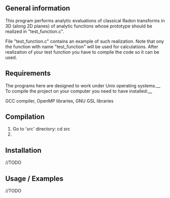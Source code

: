 ## General information

This program performs analytic evaluations of classical Radon transforms in 3D 
(along 2D planes) of analytic functions whose prototype should be realized 
in "test_function.c". 

File "test_function.c" contains an example of such realization. Note that 
ony the function with name "test_function" will be used for calculations. 
After realizaiton of your test function you have to compile the code 
so it can be used.

## Requirements 

The programs here are designed to work under Unix operating systems.__ 
To compile the project on your computer you need to have installed:__

GCC compiler, OpenMP libraries, GNU GSL libraries

## Compilation 
  1) Go to 'src' directory: 
          cd src
  2)
## Installation 

//TODO

## Usage / Examples

//TODO 
